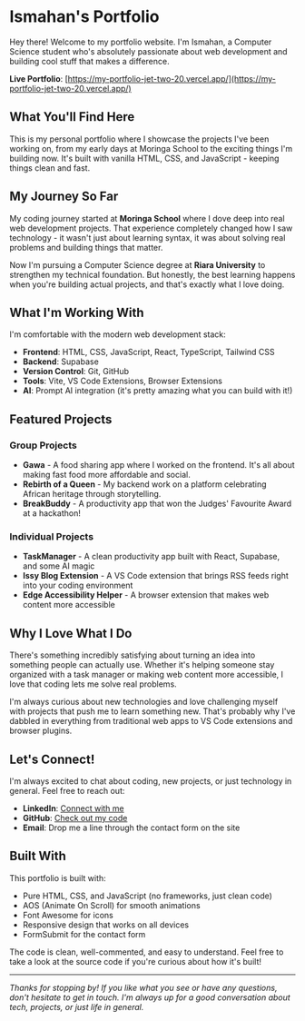 # Ismahan's Portfolio 

Hey there! Welcome to my portfolio website. I'm Ismahan, a Computer Science student who's absolutely passionate about web development and building cool stuff that makes a difference.

 **Live Portfolio**: [https://my-portfolio-jet-two-20.vercel.app/](https://my-portfolio-jet-two-20.vercel.app/)

## What You'll Find Here

This is my personal portfolio where I showcase the projects I've been working on, from my early days at Moringa School to the exciting things I'm building now. It's built with vanilla HTML, CSS, and JavaScript - keeping things clean and fast.

## My Journey So Far

My coding journey started at **Moringa School** where I dove deep into real web development projects. That experience completely changed how I saw technology - it wasn't just about learning syntax, it was about solving real problems and building things that matter.

Now I'm pursuing a Computer Science degree at **Riara University** to strengthen my technical foundation. But honestly, the best learning happens when you're building actual projects, and that's exactly what I love doing.

## What I'm Working With

I'm comfortable with the modern web development stack:
- **Frontend**: HTML, CSS, JavaScript, React, TypeScript, Tailwind CSS
- **Backend**: Supabase
- **Version Control**: Git, GitHub
- **Tools**: Vite, VS Code Extensions, Browser Extensions
- **AI**: Prompt AI integration (it's pretty amazing what you can build with it!)

## Featured Projects

### Group Projects
- **Gawa** - A food sharing app where I worked on the frontend. It's all about making fast food more affordable and social.
- **Rebirth of a Queen** - My backend work on a platform celebrating African heritage through storytelling.
- **BreakBuddy** - A productivity app that won the Judges' Favourite Award at a hackathon!

### Individual Projects
- **TaskManager** - A clean productivity app built with React, Supabase, and some AI magic
- **Issy Blog Extension** - A VS Code extension that brings RSS feeds right into your coding environment
- **Edge Accessibility Helper** - A browser extension that makes web content more accessible

## Why I Love What I Do

There's something incredibly satisfying about turning an idea into something people can actually use. Whether it's helping someone stay organized with a task manager or making web content more accessible, I love that coding lets me solve real problems.

I'm always curious about new technologies and love challenging myself with projects that push me to learn something new. That's probably why I've dabbled in everything from traditional web apps to VS Code extensions and browser plugins.

## Let's Connect!

I'm always excited to chat about coding, new projects, or just technology in general. Feel free to reach out:

- **LinkedIn**: [Connect with me](https://www.linkedin.com/in/ismahaney)
- **GitHub**: [Check out my code](https://github.com/ismahaneyy)
- **Email**: Drop me a line through the contact form on the site

## Built With

This portfolio is built with:
- Pure HTML, CSS, and JavaScript (no frameworks, just clean code)
- AOS (Animate On Scroll) for smooth animations
- Font Awesome for icons
- Responsive design that works on all devices
- FormSubmit for the contact form

The code is clean, well-commented, and easy to understand. Feel free to take a look at the source code if you're curious about how it's built!

---

*Thanks for stopping by! If you like what you see or have any questions, don't hesitate to get in touch. I'm always up for a good conversation about tech, projects, or just life in general.* 